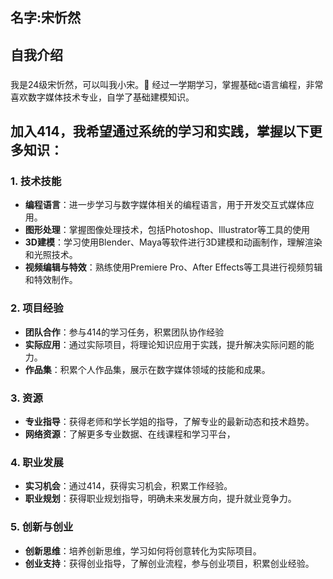 
## 名字:宋忻然
## 自我介绍
### 
我是24级宋忻然，可以叫我小宋。🌟
经过一学期学习，掌握基础c语言编程，非常喜欢数字媒体技术专业，自学了基础建模知识。
## 加入414，我希望通过系统的学习和实践，掌握以下更多知识：
### 1. **技术技能**
   - **编程语言**：进一步学习与数字媒体相关的编程语言，用于开发交互式媒体应用。
   - **图形处理**：掌握图像处理技术，包括Photoshop、Illustrator等工具的使用
   - **3D建模**：学习使用Blender、Maya等软件进行3D建模和动画制作，理解渲染和光照技术。
   - **视频编辑与特效**：熟练使用Premiere Pro、After Effects等工具进行视频剪辑和特效制作。

### 2. **项目经验**
   - **团队合作**：参与414的学习任务，积累团队协作经验
   - **实际应用**：通过实际项目，将理论知识应用于实践，提升解决实际问题的能力。
   - **作品集**：积累个人作品集，展示在数字媒体领域的技能和成果。

### 3. **资源**
   - **专业指导**：获得老师和学长学姐的指导，了解专业的最新动态和技术趋势。
   - **网络资源**：了解更多专业数据、在线课程和学习平台，


### 4. **职业发展**
   - **实习机会**：通过414，获得实习机会，积累工作经验。
   - **职业规划**：获得职业规划指导，明确未来发展方向，提升就业竞争力。

### 5. **创新与创业**
   - **创新思维**：培养创新思维，学习如何将创意转化为实际项目。
   - **创业支持**：获得创业指导，了解创业流程，参与创业项目，积累创业经验。

